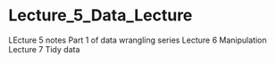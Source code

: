 # Lecture_5_Data_Lecture
LEcture 5 notes
Part 1 of data wrangling series
Lecture 6 Manipulation
Lecture 7 Tidy data